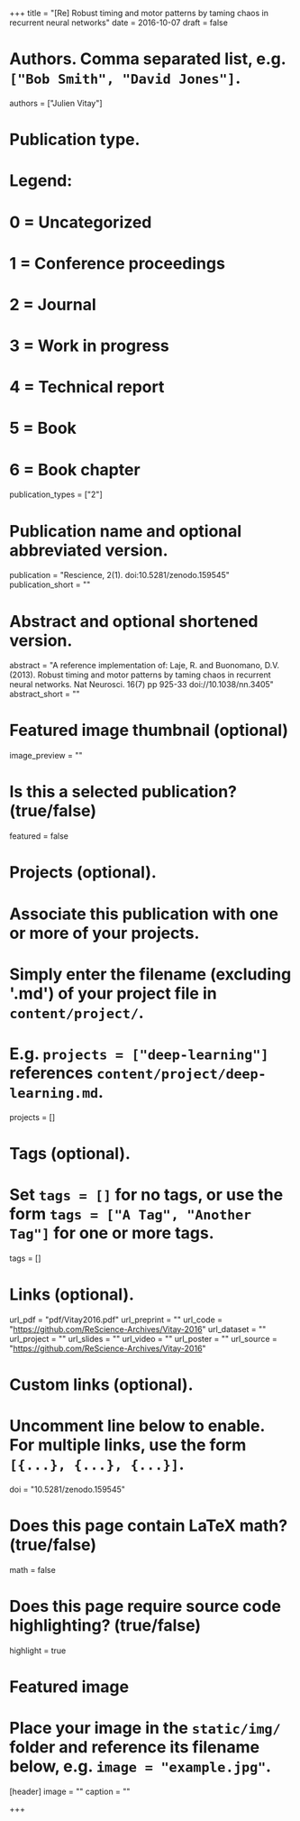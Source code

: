 +++
title = "[Re] Robust timing and motor patterns by taming chaos in recurrent neural networks"
date = 2016-10-07
draft = false

# Authors. Comma separated list, e.g. `["Bob Smith", "David Jones"]`.
authors = ["Julien Vitay"]

# Publication type.
# Legend:
# 0 = Uncategorized
# 1 = Conference proceedings
# 2 = Journal
# 3 = Work in progress
# 4 = Technical report
# 5 = Book
# 6 = Book chapter
publication_types = ["2"]

# Publication name and optional abbreviated version.
publication = "Rescience, 2(1). doi:10.5281/zenodo.159545"
publication_short = ""

# Abstract and optional shortened version.
abstract = "A reference implementation of: Laje, R. and Buonomano, D.V. (2013). Robust timing and motor patterns by taming chaos in recurrent neural networks. Nat Neurosci. 16(7) pp 925-33 doi://10.1038/nn.3405"
abstract_short = ""

# Featured image thumbnail (optional)
image_preview = ""

# Is this a selected publication? (true/false)
featured = false

# Projects (optional).
#   Associate this publication with one or more of your projects.
#   Simply enter the filename (excluding '.md') of your project file in `content/project/`.
#   E.g. `projects = ["deep-learning"]` references `content/project/deep-learning.md`.
projects = []

# Tags (optional).
#   Set `tags = []` for no tags, or use the form `tags = ["A Tag", "Another Tag"]` for one or more tags.
tags = []

# Links (optional).
url_pdf = "pdf/Vitay2016.pdf"
url_preprint = ""
url_code = "https://github.com/ReScience-Archives/Vitay-2016"
url_dataset = ""
url_project = ""
url_slides = ""
url_video = ""
url_poster = ""
url_source = "https://github.com/ReScience-Archives/Vitay-2016"

# Custom links (optional).
#   Uncomment line below to enable. For multiple links, use the form `[{...}, {...}, {...}]`.
doi = "10.5281/zenodo.159545"

# Does this page contain LaTeX math? (true/false)
math = false

# Does this page require source code highlighting? (true/false)
highlight = true

# Featured image
# Place your image in the `static/img/` folder and reference its filename below, e.g. `image = "example.jpg"`.
[header]
image = ""
caption = ""

+++
